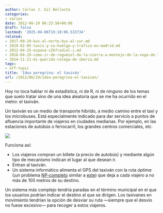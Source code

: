 ```yaml
---
author: Carlos J. Gil Bellosta
categories:
- varios
date: 2012-06-29 06:23:58+00:00
draft: false
lastmod: '2025-04-06T19:10:06.533734'
related:
- 2017-09-29-bus-al-norte-bus-al-sur.md
- 2019-02-05-taxis-y-su-huelga-y-trafico-en-madrid.md
- 2012-04-25-espana-c2bfradial-i.md
- 2016-04-29-como-ir-de-regumiel-de-la-sierra-a-montejo-de-la-vega-de-la-serrezuela.md
- 2014-11-21-mi-querido-colega-de-iberia.md
tags:
- off-topic
title: 'Idea peregrina: el taxiván'
url: /2012/06/29/idea-peregrina-el-taxivan/
---
```


Hoy no toca hablar ni de estadística, ni de R, ni de ninguno de los temas que suelo tratar sino de una idea aleatoria que se me ha ocurrido en el metro: el taxiván.

Un taxiván es un medio de transporte híbrido, a medio camino entre el taxi y los microbuses. Está especialmente indicado para dar servicio a puntos de afluencia importante de viajeros en ciudades medianas. Por ejemplo, en las estaciones de autobús o ferrocarril, los grandes centros comerciales, etc.

[![](/wp-uploads/2012/06/tsp.png#center)
](/wp-uploads/2012/06/tsp.png#center)

Funciona así:

* Los viajeros compran un billete (a precio de autobús) y mediante algún tipo de mecanismo indican el lugar al que desean ir.
* Entran al taxiván.
* Un sistema informático alimenta el GPS del taxiván con la ruta _óptima_ (¡un problema [NP-completo](http://es.wikipedia.org/wiki/NP-completo) similar a [este](http://es.wikipedia.org/wiki/Problema_del_vendedor_viajero)) que deja a cada viajero a no más de 100 metros de su destino.

Un sistema más complejo tendría paradas en el término municipal en el que los usuarios podrían indicar el destino al que se dirigen. Los taxivanes en movimiento tendrían la opción de desviar su ruta —siempre que el desvío no fuese excesivo— para recoger a estos viajeros.